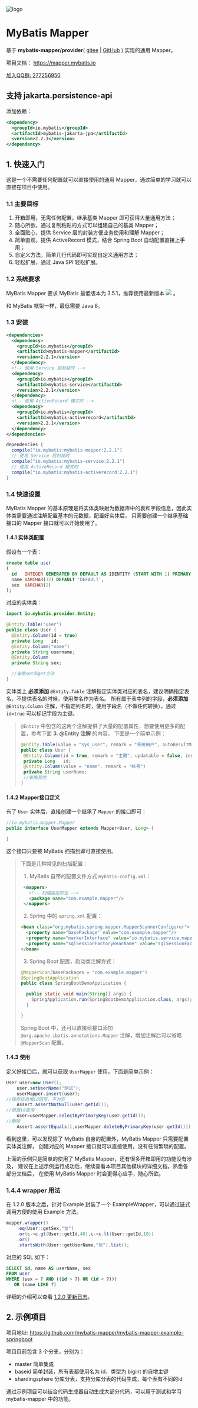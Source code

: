 ![logo](logo.png)

# MyBatis Mapper

基于 **mybatis-mapper/provider**( [gitee](https://gitee.com/mybatis-mapper/provider)
| [GitHub](https://github.com/mybatis-mapper/provider) ) 实现的通用 Mapper。

项目文档： https://mapper.mybatis.io

[加入QQ群: 277256950](https://qm.qq.com/cgi-bin/qm/qr?k=ks1Y2WVNI1xjsqMlBzAkWmBMuYqDhVqZ&jump_from=webapi&authKey=U0CL8SDMS4wsJ8H9njVcNMbOW6Gb9AsxLfFB4jbxSKa0w0ChBX3wCms0+Cjzhekw)

## 支持 jakarta.persistence-api

添加依赖：
```xml
<dependency>
  <groupId>io.mybatis</groupId>
  <artifactId>mybatis-jakarta-jpa</artifactId>
  <version>2.2.1</version>
</dependency>
```

## 1. 快速入门

这是一个不需要任何配置就可以直接使用的通用 Mapper，通过简单的学习就可以直接在项目中使用。

### 1.1 主要目标

1. 开箱即用，无需任何配置，继承基类 Mapper 即可获得大量通用方法；
2. 随心所欲，通过复制粘贴的方式可以组建自己的基类 Mapper；
3. 全面贴心，提供 Service 层的封装方便业务使用和理解 Mapper；
4. 简单直观，提供 ActiveRecord 模式，结合 Spring Boot 自动配置直接上手用；
5. 自定义方法，简单几行代码即可实现自定义通用方法；
6. 轻松扩展，通过 Java SPI 轻松扩展。

### 1.2 系统要求

MyBatis Mapper 要求 MyBatis 最低版本为
3.5.1，推荐使用最新版本 <a href="https://maven-badges.herokuapp.com/maven-central/org.mybatis/mybatis"><img src="https://maven-badges.herokuapp.com/maven-central/org.mybatis/mybatis/badge.svg"/></a>
。

和 MyBatis 框架一样，最低需要 Java 8。

### 1.3 安装

<CodeGroup>
<CodeGroupItem title="Maven" active>

```xml
<dependencies>
  <dependency>
    <groupId>io.mybatis</groupId>
    <artifactId>mybatis-mapper</artifactId>
    <version>2.2.1</version>
  </dependency>
  <!-- 使用 Service 层封装时 -->
  <dependency>
    <groupId>io.mybatis</groupId>
    <artifactId>mybatis-service</artifactId>
    <version>2.2.1</version>
  </dependency>
  <!-- 使用 ActiveRecord 模式时 -->
  <dependency>
    <groupId>io.mybatis</groupId>
    <artifactId>mybatis-activerecord</artifactId>
    <version>2.2.1</version>
  </dependency>
</dependencies>
```

</CodeGroupItem>
<CodeGroupItem title="Gradle">

```groovy
dependencies {
  compile("io.mybatis:mybatis-mapper:2.2.1")
  // 使用 Service 层封装时
  compile("io.mybatis:mybatis-service:2.2.1")
  // 使用 ActiveRecord 模式时
  compile("io.mybatis:mybatis-activerecord:2.2.1")
}
```

</CodeGroupItem>
</CodeGroup>

### 1.4 快速设置

MyBatis Mapper 的基本原理是将实体类映射为数据库中的表和字段信息，因此实体类需要通过注解配置基本的元数据，配置好实体后， 只需要创建一个继承基础接口的 Mapper 接口就可以开始使用了。

#### 1.4.1 实体类配置

假设有一个表：

```sql
create table user
(
  id   INTEGER GENERATED BY DEFAULT AS IDENTITY (START WITH 1) PRIMARY KEY,
  name VARCHAR(32) DEFAULT 'DEFAULT',
  sex  VARCHAR(2)
);
```

对应的实体类：

```java
import io.mybatis.provider.Entity;

@Entity.Table("user")
public class User {
  @Entity.Column(id = true)
  private Long   id;
  @Entity.Column("name")
  private String username;
  @Entity.Column
  private String sex;

  //省略set和get方法
}
```

实体类上 **必须添加** `@Entity.Table` 注解指定实体类对应的表名，建议明确指定表名，不提供表名的时候，使用类名作为表名。 所有属于表中列的字段，**必须添加** `@Entity.Column`
注解，不指定列名时，使用字段名（不做任何转换），通过 `id=true` 可以标记字段为主键。

> `@Entity` 中包含的这两个注解提供了大量的配置属性，想要使用更多的配置，参考下面 **3. @Entity 注解** 的内容，
> 下面是一个简单示例：
>```java
>@Entity.Table(value = "sys_user", remark = "系统用户", autoResultMap = true)
>public class User {
>  @Entity.Column(id = true, remark = "主键", updatable = false, insertable = false)
>  private Long   id;
>  @Entity.Column(value = "name", remark = "帐号")
>  private String userName;
>  //省略其他
>}
>```

#### 1.4.2 Mapper接口定义

有了 `User` 实体后，直接创建一个继承了 `Mapper` 的接口即可：

```java
//io.mybatis.mapper.Mapper
public interface UserMapper extends Mapper<User, Long> {

}
```

这个接口只要被 MyBatis 扫描到即可直接使用。

> 下面是几种常见的扫描配置：
>
> 1. MyBatis 自带的配置文件方式 `mybatis-config.xml`：
> ```xml
>  <mappers>
>    <!-- 扫描指定的包 -->
>    <package name="com.example.mapper"/>
>  </mappers>
> ```
>
> 2. Spring 中的 `spring.xml` 配置：
> ```xml
> <bean class="org.mybatis.spring.mapper.MapperScannerConfigurer">
>   <property name="basePackage" value="com.example.mapper"/>
>   <property name="markerInterface" value="io.mybatis.service.mapper.RoleMarker"/>
>   <property name="sqlSessionFactoryBeanName" value="sqlSessionFactoryRole"/>
> </bean>
> ```
>
> 3. Spring Boot 配置，启动类注解方式：
> ```java
> @MapperScan(basePackages = "com.example.mapper")
> @SpringBootApplication
> public class SpringBootDemoApplication {
>
>   public static void main(String[] args) {
>     SpringApplication.run(SpringBootDemoApplication.class, args);
>   }
>
> }
> ```
> Spring Boot 中，还可以直接给接口添加 `@org.apache.ibatis.annotations.Mapper` 注解，增加注解后可以省略 `@MapperScan` 配置。

#### 1.4.3 使用

定义好接口后，就可以获取 `UserMapper` 使用，下面是简单示例：

```java
User user=new User();
    user.setUserName("测试");
    userMapper.insert(user);
//保存后自增id回写，不为空
    Assert.assertNotNull(user.getId());
//根据id查询
    user=userMapper.selectByPrimaryKey(user.getId());
//删除
    Assert.assertEquals(1,userMapper.deleteByPrimaryKey(user.getId()));
```

看到这里，可以发现除了 MyBatis 自身的配置外，MyBatis Mapper 只需要配置实体类注解， 创建对应的 Mapper 接口就可以直接使用，没有任何繁琐的配置。

上面的示例只是简单的使用了 MyBatis Mapper，还有很多开箱即用的功能没有涉及， 建议在上述示例运行成功后，继续查看本项目其他模块的详细文档，熟悉各部分文档后， 在使用 MyBatis Mapper 时会更得心应手，随心所欲。

### 1.4.4 wrapper 用法

在 1.2.0 版本之后，针对 Example 封装了一个 ExampleWrapper，可以通过链式调用方便的使用 Example 方法。

```java
mapper.wrapper()
    .eq(User::getSex,"女")
    .or(c->c.gt(User::getId,40),c->c.lt(User::getId,10))
    .or()
    .startsWith(User::getUserName,"张").list();
```

对应的 SQL 如下：

```sql
SELECT id, name AS userName, sex
FROM user
WHERE (sex = ? AND ((id > ?) OR (id < ?)))
   OR (name LIKE ?)
```

详细的介绍可以查看 [1.2.0 更新日志](https://mapper.mybatis.io/releases/1.2.0.html)。

## 2. 示例项目

项目地址: https://github.com/mybatis-mapper/mybatis-mapper-example-springboot

项目目前包含 3 个分支，分别为：

- master 简单集成
- baseid 简单封装，所有表都使用名为 id，类型为 bigint 的自增主键
- shardingsphere 分库分表，支持分库分表的代码生成，每个表有不同的id

通过示例项目可以结合代码生成器自动生成大部分代码，可以用于测试和学习 mybatis-mapper 中的功能。
